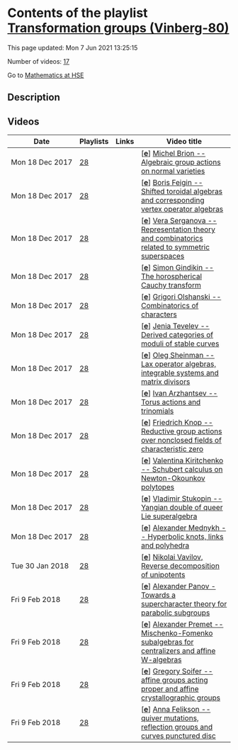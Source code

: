 # Contents of the playlist [Transformation groups (Vinberg-80)](https://www.youtube.com/playlist?list=PLq3E5oubNNoByjB3cWatKGu11WS_uvEo9)

This page updated: Mon 7 Jun 2021 13:25:15

Number of videos: [17](#videos)

Go to [Mathematics at HSE](../README.md)

## Description



## Videos

|Date|Playlists|Links|Video title|
|---|---|---|---|
| Mon&nbsp;18&nbsp;Dec&nbsp;2017 | [28](../playlists/28 "Transformation groups (Vinberg-80)") |  | [[**e**](https://studio.youtube.com/video/-WNYhLXczaU/edit "Edit")] [Michel Brion -- Algebraic group actions on normal varieties](https://www.youtube.com/watch?v=-WNYhLXczaU&list=PLq3E5oubNNoByjB3cWatKGu11WS_uvEo9) |
| Mon&nbsp;18&nbsp;Dec&nbsp;2017 | [28](../playlists/28 "Transformation groups (Vinberg-80)") |  | [[**e**](https://studio.youtube.com/video/D2BXJm8HrRg/edit "Edit")] [Boris Feigin -- Shifted toroidal algebras and corresponding vertex operator algebras](https://www.youtube.com/watch?v=D2BXJm8HrRg&list=PLq3E5oubNNoByjB3cWatKGu11WS_uvEo9) |
| Mon&nbsp;18&nbsp;Dec&nbsp;2017 | [28](../playlists/28 "Transformation groups (Vinberg-80)") |  | [[**e**](https://studio.youtube.com/video/jNWdGk0SVCk/edit "Edit")] [Vera Serganova --  Representation theory and combinatorics related to symmetric superspaces](https://www.youtube.com/watch?v=jNWdGk0SVCk&list=PLq3E5oubNNoByjB3cWatKGu11WS_uvEo9) |
| Mon&nbsp;18&nbsp;Dec&nbsp;2017 | [28](../playlists/28 "Transformation groups (Vinberg-80)") |  | [[**e**](https://studio.youtube.com/video/6SWO19A8NrE/edit "Edit")] [Simon Gindikin -- The horospherical Cauchy transform](https://www.youtube.com/watch?v=6SWO19A8NrE&list=PLq3E5oubNNoByjB3cWatKGu11WS_uvEo9) |
| Mon&nbsp;18&nbsp;Dec&nbsp;2017 | [28](../playlists/28 "Transformation groups (Vinberg-80)") |  | [[**e**](https://studio.youtube.com/video/YNHswYn1tp0/edit "Edit")] [Grigori Olshanski -- Combinatorics of characters](https://www.youtube.com/watch?v=YNHswYn1tp0&list=PLq3E5oubNNoByjB3cWatKGu11WS_uvEo9) |
| Mon&nbsp;18&nbsp;Dec&nbsp;2017 | [28](../playlists/28 "Transformation groups (Vinberg-80)") |  | [[**e**](https://studio.youtube.com/video/OOaLm6rJAMo/edit "Edit")] [Jenia Tevelev -- Derived categories of moduli of stable curves](https://www.youtube.com/watch?v=OOaLm6rJAMo&list=PLq3E5oubNNoByjB3cWatKGu11WS_uvEo9) |
| Mon&nbsp;18&nbsp;Dec&nbsp;2017 | [28](../playlists/28 "Transformation groups (Vinberg-80)") |  | [[**e**](https://studio.youtube.com/video/QsSwUzM_n-8/edit "Edit")] [Oleg Sheinman  -- Lax operator algebras, integrable systems and matrix divisors](https://www.youtube.com/watch?v=QsSwUzM_n-8&list=PLq3E5oubNNoByjB3cWatKGu11WS_uvEo9) |
| Mon&nbsp;18&nbsp;Dec&nbsp;2017 | [28](../playlists/28 "Transformation groups (Vinberg-80)") |  | [[**e**](https://studio.youtube.com/video/7xtGXSCV_Pk/edit "Edit")] [Ivan Arzhantsev  -- Torus actions and trinomials](https://www.youtube.com/watch?v=7xtGXSCV_Pk&list=PLq3E5oubNNoByjB3cWatKGu11WS_uvEo9) |
| Mon&nbsp;18&nbsp;Dec&nbsp;2017 | [28](../playlists/28 "Transformation groups (Vinberg-80)") |  | [[**e**](https://studio.youtube.com/video/cXrVyHM-jok/edit "Edit")] [Friedrich Knop --Reductive group actions over nonclosed fields of characteristic zero](https://www.youtube.com/watch?v=cXrVyHM-jok&list=PLq3E5oubNNoByjB3cWatKGu11WS_uvEo9) |
| Mon&nbsp;18&nbsp;Dec&nbsp;2017 | [28](../playlists/28 "Transformation groups (Vinberg-80)") |  | [[**e**](https://studio.youtube.com/video/B8ZhIY4r4_Y/edit "Edit")] [Valentina Kiritchenko -- Schubert calculus on Newton-Okounkov polytopes](https://www.youtube.com/watch?v=B8ZhIY4r4_Y&list=PLq3E5oubNNoByjB3cWatKGu11WS_uvEo9) |
| Mon&nbsp;18&nbsp;Dec&nbsp;2017 | [28](../playlists/28 "Transformation groups (Vinberg-80)") |  | [[**e**](https://studio.youtube.com/video/Xri-hGaznAc/edit "Edit")] [Vladimir Stukopin --Yangian double of queer Lie superalgebra](https://www.youtube.com/watch?v=Xri-hGaznAc&list=PLq3E5oubNNoByjB3cWatKGu11WS_uvEo9) |
| Mon&nbsp;18&nbsp;Dec&nbsp;2017 | [28](../playlists/28 "Transformation groups (Vinberg-80)") |  | [[**e**](https://studio.youtube.com/video/8TNoGTYcNKQ/edit "Edit")] [Alexander Mednykh -- Hyperbolic knots, links and polyhedra](https://www.youtube.com/watch?v=8TNoGTYcNKQ&list=PLq3E5oubNNoByjB3cWatKGu11WS_uvEo9) |
| Tue&nbsp;30&nbsp;Jan&nbsp;2018 | [28](../playlists/28 "Transformation groups (Vinberg-80)") |  | [[**e**](https://studio.youtube.com/video/o-NU1OHjCjI/edit "Edit")] [Nikolai Vavilov, Reverse decomposition of unipotents](https://www.youtube.com/watch?v=o-NU1OHjCjI&list=PLq3E5oubNNoByjB3cWatKGu11WS_uvEo9) |
| Fri&nbsp;9&nbsp;Feb&nbsp;2018 | [28](../playlists/28 "Transformation groups (Vinberg-80)") |  | [[**e**](https://studio.youtube.com/video/L-TCfT9mtew/edit "Edit")] [Alexander Panov - Towards a supercharacter theory for parabolic subgroups](https://www.youtube.com/watch?v=L-TCfT9mtew&list=PLq3E5oubNNoByjB3cWatKGu11WS_uvEo9) |
| Fri&nbsp;9&nbsp;Feb&nbsp;2018 | [28](../playlists/28 "Transformation groups (Vinberg-80)") |  | [[**e**](https://studio.youtube.com/video/N2GgEaplwTk/edit "Edit")] [Alexander Premet -- Mischenko-Fomenko subalgebras for centralizers and affine W-algebras](https://www.youtube.com/watch?v=N2GgEaplwTk&list=PLq3E5oubNNoByjB3cWatKGu11WS_uvEo9) |
| Fri&nbsp;9&nbsp;Feb&nbsp;2018 | [28](../playlists/28 "Transformation groups (Vinberg-80)") |  | [[**e**](https://studio.youtube.com/video/fibnDz-20Qg/edit "Edit")] [Gregory Soifer -- affine groups acting proper  and affine crystallographic groups](https://www.youtube.com/watch?v=fibnDz-20Qg&list=PLq3E5oubNNoByjB3cWatKGu11WS_uvEo9) |
| Fri&nbsp;9&nbsp;Feb&nbsp;2018 | [28](../playlists/28 "Transformation groups (Vinberg-80)") |  | [[**e**](https://studio.youtube.com/video/Fqqda9Pi5ys/edit "Edit")] [Anna Felikson -- quiver mutations, reflection groups and curves punctured disc](https://www.youtube.com/watch?v=Fqqda9Pi5ys&list=PLq3E5oubNNoByjB3cWatKGu11WS_uvEo9) |
